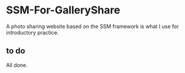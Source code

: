 # SSM-For-GalleryShare
A photo sharing website based on the SSM framework is what I use for introductory practice.
## to do
All done.